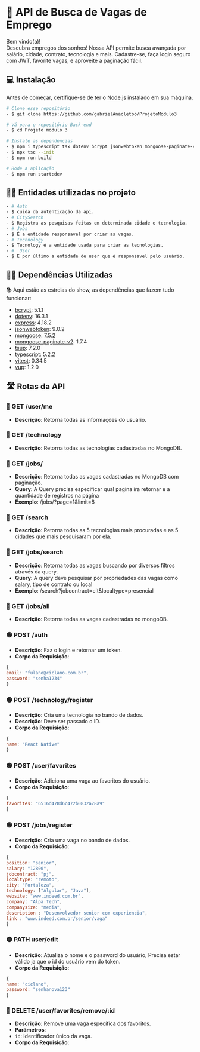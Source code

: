 # 🚀 API de Busca de Vagas de Emprego 
 Bem vindo(a)!<br>
 Descubra empregos dos sonhos! Nossa API permite busca avançada por salário, cidade, contrato, tecnologia e mais. 
 Cadastre-se, faça login seguro   com JWT, favorite vagas, e aproveite a paginação fácil.

## 💻 Instalação

Antes de começar, certifique-se de ter o [Node.js](https://nodejs.org/) instalado em sua máquina.
```bash
# Clone esse repositório
- $ git clone https://github.com/gabrielAnacletoo/ProjetoModulo3

# Vá para o repositório Back-end
- $ cd Projeto modulo 3

# Instale as dependencias
- $ npm i typescript tsx dotenv bcrypt jsonwebtoken mongoose-paginate-v2 tsup vitest yup mongoose express -D
- $ npx tsc --init 
- $ npm run build 

# Rode a aplicação
- $ npm run start:dev
```
## 👨‍💻 Entidades utilizadas no projeto
```bash
- # Auth
- $ cuida da autenticação da api.
- # CitySearch
- $ Registra as pesquisas feitas em determinada cidade e tecnologia.
- # Jobs
- $ É a entidade responsavel por criar as vagas.
- # Technology
- $ Tecnology é a entidade usada para criar as tecnologias.
- #  User
- $ E por último a entidade de user que é responsavel pelo usuário.
```

## 👨‍💻 Dependências Utilizadas
📚 Aqui estão as estrelas do show, as dependências que fazem tudo funcionar:

- [bcrypt](https://www.npmjs.com/package/bcrypt): 5.1.1
- [dotenv](https://www.npmjs.com/package/dotenv): 16.3.1
- [express](https://expressjs.com/pt-br/): 4.18.2
- [jsonwebtoken](https://jwt.io/): 9.0.2
- [mongoose](https://mongoosejs.com/): 7.5.2
- [mongoose-paginate-v2](https://www.npmjs.com/package/mongoose-paginate-v2): 1.7.4
- [tsup](https://www.npmjs.com/package/tsup): 7.2.0
- [typescript](https://www.typescriptlang.org/): 5.2.2
- [vitest](https://vitest.dev/): 0.34.5
- [yup](https://www.npmjs.com/package/yup): 1.2.0


## 🛣️ Rotas da API

### 🔵 GET /user/me
- **Descrição**: Retorna todas as informações do usuário.
### 🔵 GET /technology
- **Descrição**: Retorna todas as tecnologias cadastradas no MongoDB.
### 🔵 GET /jobs/
- **Descrição**: Retorna todas as vagas cadastradas no MongoDB com paginação.
- **Query**: A Query precisa especificar qual pagina ira retornar e a quantidade de registros na página
- **Exemplo**:  /jobs/?page=1&limit=8
### 🔵 GET /search
- **Descrição**: Retorna todas as 5 tecnologias mais procuradas e as 5 cidades que mais pesquisaram por ela.
### 🔵 GET /jobs/search
- **Descrição**: Retorna todas as vagas buscando por diversos filtros através da query.
- **Query**: A query deve pesquisar por propriedades das vagas como salary, tipo de contrato ou local
- **Exemplo**: /search?jobcontract=clt&localtype=presencial
### 🔵 GET /jobs/all
- **Descrição**: Retorna todas as vagas cadastradas no mongoDB.

### 🟢 POST /auth
- **Descrição**: Faz o login e retornar um token.
- **Corpo da Requisição**:
```javascript
{
email: "fulano@ciclano.com.br",
password: "senha1234"
}
```
### 🟢 POST /technology/register
- **Descrição**: Cria uma tecnologia no bando de dados.
- **Descrição**: Deve ser passado o ID.
- **Corpo da Requisição**:
```javascript
{
name: "React Native"
}
```
### 🟢 POST /user/favorites
- **Descrição**: Adiciona uma vaga ao favoritos do usuário.
- **Corpo da Requisição**:
```javascript
{
favorites: "6516d478d6c472b0832a28a9"
}
```
### 🟢 POST /jobs/register
- **Descrição**: Cria uma vaga no bando de dados.
- **Corpo da Requisição**:
```javascript
{
position: "senior",
salary: "12800",
jobcontract: "pj",
localtype: "remoto",
city: "Fortaleza",
technology: ["Algular", "Java"],
website: "www.indeed.com.br",
company: "Alpa Tech",
companysize: "media",
description : "Desenvolvedor senior com experiencia",
link : "www.indeed.com.br/senior/vaga"
}
```

### 🟡 PATH user/edit
- **Descrição**: Atualiza o nome e o password do usuário, Precisa estar válido ja que o id do usuário vem do token.
- **Corpo da Requisição**:
 ```javascript
{
name: "ciclano",
password: "senhanova123"
}
```
### 🔴 DELETE /user/favorites/remove/:id
- **Descrição**: Remove uma vaga específica dos favoritos.
- **Parâmetros**:
- `id`: Identificador único da vaga.
- **Corpo da Requisição**:
